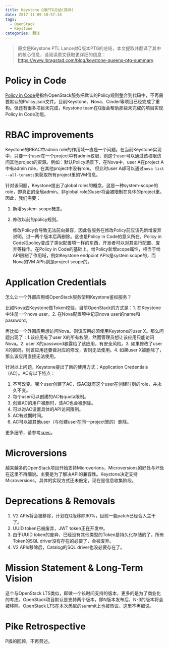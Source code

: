 ```yaml
---
title: Keystone Q版PTG总结(简译)
date: 2017-11-09 10:57:18
tags:
  - OpenStack
  - Keystone
categories: 翻译
---
```

> 原文是Keystone PTL Lance对Q版本PTG的总结，本文提取并翻译了其中的核心信息，请阅读原文获取更详细的信息：https://www.lbragstad.com/blog/keystone-queens-ptg-summary

# Policy in Code

[Policy in Code](https://governance.openstack.org/tc/goals/queens/policy-in-code.html)是指各OpenStack服务把默认的Policy规则整合到代码中，不再需要默认的Policy.json文件。目前Keystone、Nova、Cinder等项目已经完成了重构。但还有很多项目未完成，Keystone team在Q版会帮助那些未完成的项目实现Policy in Code功能。

# RBAC improvements

Keystone的RBAC中admin role的作用域一直是一个问题。在当前Keystone实现中，只要一个user在一个project中有admin权限，则这个user可以通过该权限访问其他project的资源。例如：默认Policy场景下，在Nova中，user A在project A中有admin role，在其他project中没有role。 但此时user A却可以通过``nova list --all-tenents``来获取所有project里的VM信息。
<!-- more -->
针对该问题，Keystone提出了global roles的概念，这是一种system-scope的role，即真正的全局admin。非global role的user将会被限制在具体的project里。因此，我们需要：

1. 新增system-scope概念。

2. 修改以前的policy规则。

   修改Policy会导致无法前向兼容，因此各服务在修改Policy前应该先新增废弃说明，过一两个版本后再删除。这也是Policy in Code的意义所在，Policy in Code把policy变成了类似配置项一样的东西，开发者可以对其进行配置、废弃等操作。在Policy in Code的基础上，给Policy新增scope属性，相当于给API限制了作用域，例如Keystone endpoint APIs是system scope的，而Nova的VM APIs则是project scope的。

# Application Credentials

怎么让一个外部应用或OpenStack服务使用Keystone鉴权服务？

比如Nova去Keystone做Token校验。目前OpenStack的方式是：1. 在Keystone中注册一个nova user。2. 在Nova配置项中记录nova user的name和password。

再比如一个外围应用想访问Nova。则该应用必须使用Keystone的user X。那么问题出现了：1.该应用有了user X的所有权限，然而管理员想让该应用只能访问Nova。2. user X的password暴露给了该应用，有安全风险。3. 如果修改了user X的密码，则该应用还要做对应的修改，否则无法使用。4. 如果user X被删除了，那么该应用直接无法使用。

针对以上问题，Keystone提出了新的使用方式：Application Credentials（AC）。AC有以下特点：

1. 不可改变。哪个user创建了AC，该AC就有这个user在创建时刻的role，并永久不变。
2. 每个user可以创建的AC有quota限制。
3. 创建AC的用户被删时，该AC也会被删除。
4. 可以对AC设置具体的API访问限制。
5. AC有过期时间。
6. AC可以被其他user（与创建user在同一project里的）删除。

更多细节，请参考[spec](http://specs.openstack.org/openstack/keystone-specs/specs/keystone/backlog/application-credentials.html)。

# Microversions

越来越多的OpenStack项目开始支持Microverions，Microversions的好处与坏处在这里不再细说。主要是为了解决API的兼容性。Keystone决定支持Microversions。具体的实现方式还未敲定，现在是信息收集阶段。

# Deprecations & Removals

1. V2 APIs将会被移除，计划在Q版移除90%，目前一些patch已经合入主干了。
2. UUID token已被废弃，JWT token正在开发中。
3. 由于UUID token的废弃，已经没有其他类型的Token是持久化存储的了，所有Token的SQL driver没有存在的必要了，会被废弃。
4. V2 APIs移除后，Catalog的SQL driver也没必要存在了。

# Mission Statement & Long-Term Vision

这个与OpenStack LTS类似，即做一个长时间支持的版本，更多的是为了商业化的考虑。OpenStack项目默认是支持两个版本，即N版本发布后，N-3的版本将会被移除。OpenStack LTS在本次悉尼的summit上也被热议。这里不再细说。

# Pike Retrospective

P版的回顾，不再赘述。
